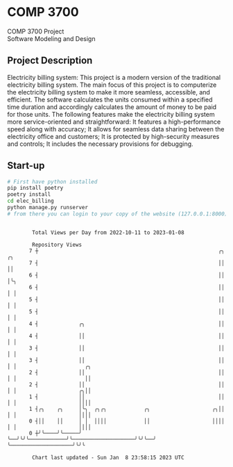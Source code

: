# COMP 3700
COMP 3700 Project  
Software Modeling and Design
## Project Description
Electricity billing system: This project is a modern version of the traditional electricity billing system. The main focus of this project is to computerize the electricity billing system to make it more seamless, accessible, and efficient. The software calculates the units consumed within a specified time duration and accordingly calculates the amount of money to be paid for those units. The following features make the electricity billing system more service-oriented and straightforward: It features a high-performance speed along with accuracy; It allows for seamless data sharing between the electricity office and customers; It is protected by high-security measures and controls; It includes the necessary provisions for debugging.

## Start-up
```bash
# First have python installed
pip install poetry
poetry install
cd elec_billing
python manage.py runserver
# from there you can login to your copy of the website (127.0.0.1:8000), default creds are admin/admin
```

```

        Total Views per Day from 2022-10-11 to 2023-01-08

        Repository Views
       7 ┼                                                          ╭╮  ╭╮
       7 ┤                                                          ││  ││
       6 ┤                                                          ││  │╰╮
       6 ┤                                                          ││  │ │
       5 ┤                                                          ││  │ │
       5 ┤                                                          ││  │ │
       4 ┤             ╭╮                                           ││  │ │
       4 ┤             ││                                           ││  │ │
       3 ┤             ││                                           ││  │ │
       3 ┤             ││                                           ││  │ │                      ╭╮
       2 ┤             ││                                           ││  │ │                      ││
       2 ┤             ││                                           ││  │ │                    ╭╮││
       1 ┤             ││                                           ││  │ │                    ││││
       1 ┤╭╮    ╭╮     │╰╮  ╭╮╭╮            ╭╮                    ╭╮││  │ │                    ││││
       0 ┤││    ││     │ │  ││││            ││                    ││││  │ │                    ││││
       0 ┼╯╰────╯╰─────╯ ╰──╯╰╯╰────────────╯╰────────────────────╯╰╯╰──╯ ╰────────────────────╯╰╯╰

        Chart last updated - Sun Jan  8 23:58:15 2023 UTC
        
```
